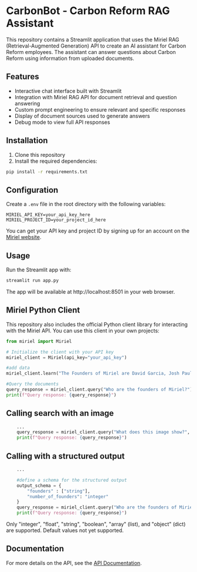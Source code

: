 # CarbonBot - Carbon Reform RAG Assistant

This repository contains a Streamlit application that uses the Miriel RAG (Retrieval-Augmented Generation) API to create an AI assistant for Carbon Reform employees. The assistant can answer questions about Carbon Reform using information from uploaded documents.

## Features

- Interactive chat interface built with Streamlit
- Integration with Miriel RAG API for document retrieval and question answering
- Custom prompt engineering to ensure relevant and specific responses
- Display of document sources used to generate answers
- Debug mode to view full API responses

## Installation

1. Clone this repository
2. Install the required dependencies:

```bash
pip install -r requirements.txt
```

## Configuration

Create a `.env` file in the root directory with the following variables:

```
MIRIEL_API_KEY=your_api_key_here
MIRIEL_PROJECT_ID=your_project_id_here
```

You can get your API key and project ID by signing up for an account on the [Miriel website](https://miriel.ai).

## Usage

Run the Streamlit app with:

```bash
streamlit run app.py
```

The app will be available at http://localhost:8501 in your web browser.

## Miriel Python Client

This repository also includes the official Python client library for interacting with the Miriel API. You can use this client in your own projects:

```python
from miriel import Miriel

# Initialize the client with your API key
miriel_client = Miriel(api_key="your_api_key")

#add data
miriel_client.learn("The Founders of Miriel are David Garcia, Josh Paulson, and Andrew Barkett")

#Query the documents
query_response = miriel_client.query("Who are the founders of Miriel?")
print(f"Query response: {query_response}")

```

## Calling search with an image

```python
    ...
    query_response = miriel_client.query("What does this image show?", input_images="https://upload.wikimedia.org/wikipedia/commons/thumb/d/dd/Gfp-wisconsin-madison-the-nature-boardwalk.jpg/2560px-Gfp-wisconsin-madison-the-nature-boardwalk.jpg")
    print(f"Query response: {query_response}")
```

## Calling with a structured output

```python
    ...

    #define a schema for the structured output
    output_schema = {
        "founders" : ["string"],
        "number_of_founders": "integer"
    }
    query_response = miriel_client.query("Who are the founders of Miriel?", response_format=output_schema)
    print(f"Query response: {query_response}")
```
Only "integer", "float", "string", "boolean", "array" (list), and "object" (dict) are supported.  Default values not yet supported.

## Documentation
For more details on the API, see the [API Documentation](API.md).
